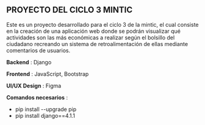 ## PROYECTO DEL CICLO 3 MINTIC

Este es un proyecto desarrollado para el ciclo 3 de la mintic, el cual consiste en la creación de una aplicación web donde se podrán visualizar qué actividades son las más económicas a realizar según el bolsillo del ciudadano recreando un sistema de retroalimentación de ellas mediante comentarios de usuarios.

**Backend** : Django

**Frontend** : JavaScript, Bootstrap

**UI/UX Design** : Figma

**Comandos necesarios** :
- pip install --upgrade pip
- pip install django==4.1.1
